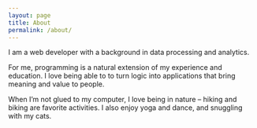 ```yaml
---
layout: page
title: About
permalink: /about/
---
```


I am a web developer with a background in data processing and analytics.

For me, programming is a natural extension of my experience and education. I love being able to to turn logic into applications that bring meaning and value to people.

When I’m not glued to my computer, I love being in nature – hiking and biking are favorite activities. I also enjoy yoga and dance, and snuggling with my cats.
